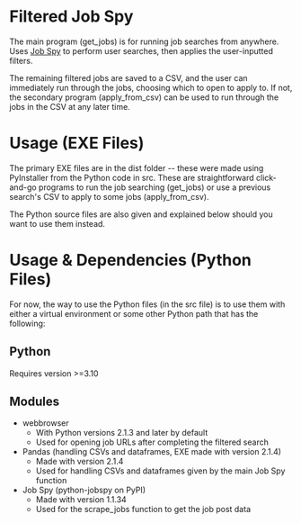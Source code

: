 # Filtered Job Spy
The main program (get_jobs) is for running job searches from anywhere. Uses [Job Spy](https://github.com/Bunsly/JobSpy) to perform user searches, then applies the user-inputted filters.

The remaining filtered jobs are saved to a CSV, and the user can immediately run through the jobs, choosing which to open to apply to. If not, the secondary program (apply_from_csv) can be used to run through the jobs in the CSV at any later time.

# Usage (EXE Files)
The primary EXE files are in the dist folder -- these were made using PyInstaller from the Python code in src. These are straightforward click-and-go programs to run the job searching (get_jobs) or use a previous search's CSV to apply to some jobs (apply_from_csv). 

The Python source files are also given and explained below should you want to use them instead.

# Usage & Dependencies (Python Files)
For now, the way to use the Python files (in the src file) is to use them with either a virtual environment or some other Python path that has the following:

## Python
Requires version >=3.10

## Modules
- webbrowser
  - With Python versions 2.1.3 and later by default
  - Used for opening job URLs after completing the filtered search
- Pandas (handling CSVs and dataframes, EXE made with version 2.1.4)
  - Made with version 2.1.4
  - Used for handling CSVs and dataframes given by the main Job Spy function
- Job Spy (python-jobspy on PyPI)
  - Made with version 1.1.34
  - Used for the scrape_jobs function to get the job post data
